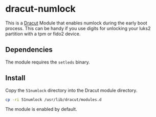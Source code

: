 # dracut-numlock

This is a [Dracut](https://github.com/dracutdevs/dracut) Module that enables numlock during the early boot process.
This can be handy if you use digits for unlocking your luks2 partition with a tpm or fido2 device.

## Dependencies

The module requires the `setleds` binary.

## Install

Copy the `51numlock` directory into the Dracut module directory.

``` bash
cp -ri 51numlock /usr/lib/dracut/modules.d
```

The module is enabled by default.
